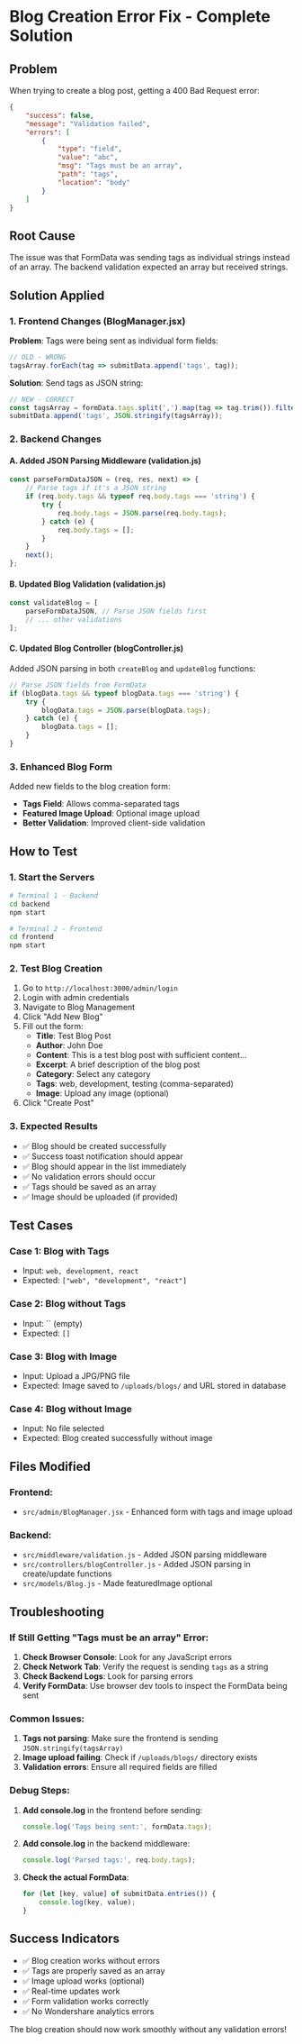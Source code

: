 # Blog Creation Error Fix - Complete Solution

## Problem
When trying to create a blog post, getting a 400 Bad Request error:
```json
{
    "success": false,
    "message": "Validation failed",
    "errors": [
        {
            "type": "field",
            "value": "abc",
            "msg": "Tags must be an array",
            "path": "tags",
            "location": "body"
        }
    ]
}
```

## Root Cause
The issue was that FormData was sending tags as individual strings instead of an array. The backend validation expected an array but received strings.

## Solution Applied

### 1. Frontend Changes (BlogManager.jsx)

**Problem**: Tags were being sent as individual form fields:
```javascript
// OLD - WRONG
tagsArray.forEach(tag => submitData.append('tags', tag));
```

**Solution**: Send tags as JSON string:
```javascript
// NEW - CORRECT
const tagsArray = formData.tags.split(',').map(tag => tag.trim()).filter(tag => tag);
submitData.append('tags', JSON.stringify(tagsArray));
```

### 2. Backend Changes

#### A. Added JSON Parsing Middleware (validation.js)
```javascript
const parseFormDataJSON = (req, res, next) => {
    // Parse tags if it's a JSON string
    if (req.body.tags && typeof req.body.tags === 'string') {
        try {
            req.body.tags = JSON.parse(req.body.tags);
        } catch (e) {
            req.body.tags = [];
        }
    }
    next();
};
```

#### B. Updated Blog Validation (validation.js)
```javascript
const validateBlog = [
    parseFormDataJSON, // Parse JSON fields first
    // ... other validations
];
```

#### C. Updated Blog Controller (blogController.js)
Added JSON parsing in both `createBlog` and `updateBlog` functions:
```javascript
// Parse JSON fields from FormData
if (blogData.tags && typeof blogData.tags === 'string') {
    try {
        blogData.tags = JSON.parse(blogData.tags);
    } catch (e) {
        blogData.tags = [];
    }
}
```

### 3. Enhanced Blog Form

Added new fields to the blog creation form:
- **Tags Field**: Allows comma-separated tags
- **Featured Image Upload**: Optional image upload
- **Better Validation**: Improved client-side validation

## How to Test

### 1. Start the Servers
```bash
# Terminal 1 - Backend
cd backend
npm start

# Terminal 2 - Frontend  
cd frontend
npm start
```

### 2. Test Blog Creation
1. Go to `http://localhost:3000/admin/login`
2. Login with admin credentials
3. Navigate to Blog Management
4. Click "Add New Blog"
5. Fill out the form:
   - **Title**: Test Blog Post
   - **Author**: John Doe
   - **Content**: This is a test blog post with sufficient content...
   - **Excerpt**: A brief description of the blog post
   - **Category**: Select any category
   - **Tags**: web, development, testing (comma-separated)
   - **Image**: Upload any image (optional)
6. Click "Create Post"

### 3. Expected Results
- ✅ Blog should be created successfully
- ✅ Success toast notification should appear
- ✅ Blog should appear in the list immediately
- ✅ No validation errors should occur
- ✅ Tags should be saved as an array
- ✅ Image should be uploaded (if provided)

## Test Cases

### Case 1: Blog with Tags
- Input: `web, development, react`
- Expected: `["web", "development", "react"]`

### Case 2: Blog without Tags
- Input: `` (empty)
- Expected: `[]`

### Case 3: Blog with Image
- Input: Upload a JPG/PNG file
- Expected: Image saved to `/uploads/blogs/` and URL stored in database

### Case 4: Blog without Image
- Input: No file selected
- Expected: Blog created successfully without image

## Files Modified

### Frontend:
- `src/admin/BlogManager.jsx` - Enhanced form with tags and image upload

### Backend:
- `src/middleware/validation.js` - Added JSON parsing middleware
- `src/controllers/blogController.js` - Added JSON parsing in create/update functions
- `src/models/Blog.js` - Made featuredImage optional

## Troubleshooting

### If Still Getting "Tags must be an array" Error:

1. **Check Browser Console**: Look for any JavaScript errors
2. **Check Network Tab**: Verify the request is sending `tags` as a string
3. **Check Backend Logs**: Look for parsing errors
4. **Verify FormData**: Use browser dev tools to inspect the FormData being sent

### Common Issues:

1. **Tags not parsing**: Make sure the frontend is sending `JSON.stringify(tagsArray)`
2. **Image upload failing**: Check if `/uploads/blogs/` directory exists
3. **Validation errors**: Ensure all required fields are filled

### Debug Steps:

1. **Add console.log** in the frontend before sending:
   ```javascript
   console.log('Tags being sent:', formData.tags);
   ```

2. **Add console.log** in the backend middleware:
   ```javascript
   console.log('Parsed tags:', req.body.tags);
   ```

3. **Check the actual FormData**:
   ```javascript
   for (let [key, value] of submitData.entries()) {
       console.log(key, value);
   }
   ```

## Success Indicators

- ✅ Blog creation works without errors
- ✅ Tags are properly saved as an array
- ✅ Image upload works (optional)
- ✅ Real-time updates work
- ✅ Form validation works correctly
- ✅ No Wondershare analytics errors

The blog creation should now work smoothly without any validation errors!
